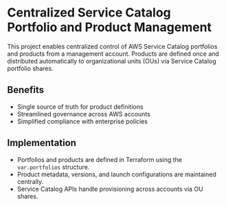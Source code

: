 # Centralized Service Catalog Portfolio and Product Management

This project enables centralized control of AWS Service Catalog portfolios and products from a management account. Products are defined once and distributed automatically to organizational units (OUs) via Service Catalog portfolio shares.

## Benefits
- Single source of truth for product definitions
- Streamlined governance across AWS accounts
- Simplified compliance with enterprise policies

## Implementation
- Portfolios and products are defined in Terraform using the `var.portfolios` structure.
- Product metadata, versions, and launch configurations are maintained centrally.
- Service Catalog APIs handle provisioning across accounts via OU shares.
